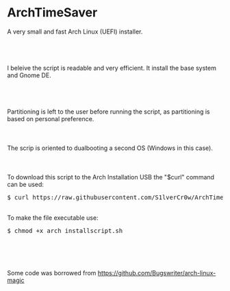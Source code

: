 # ArchTimeSaver
A very small and fast Arch Linux (UEFI) installer.
\
\
\
\
\
I beleive the script is readable and very efficient. 
It install the base system and Gnome DE.
\
\
\
\
\
Partitioning is left to the user before running the script,
as partitioning is based on personal preference.
\
\
\
\
The scrip is oriented to dualbooting a second OS (Windows in this case).
\
\
\
\
To download this script to the Arch Installation USB the "$curl" command can be used:
<pre>$ curl https://raw.githubusercontent.com/S1lverCr0w/ArchTimeSaver/main/arch_install.sh > arch_installscript.sh</pre> 
\
To make the file executable use:
<pre>$ chmod +x arch_installscript.sh</pre>
\
\
\
\
Some code was borrowed from 
https://github.com/Bugswriter/arch-linux-magic
